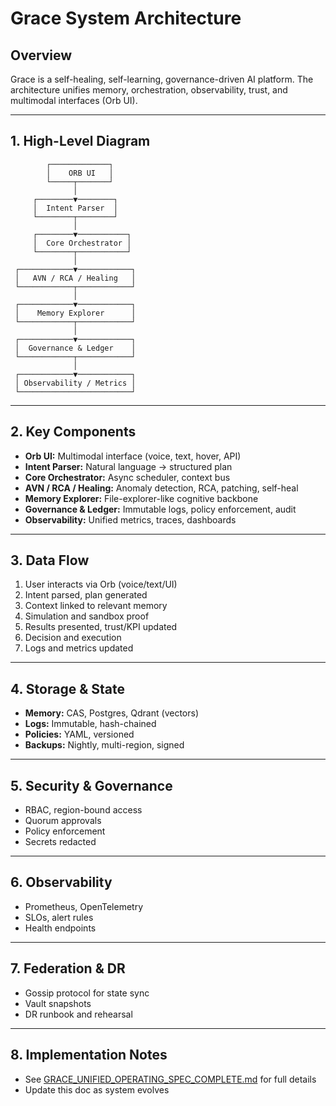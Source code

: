 # Grace System Architecture

## Overview
Grace is a self-healing, self-learning, governance-driven AI platform. The architecture unifies memory, orchestration, observability, trust, and multimodal interfaces (Orb UI).

---

## 1. High-Level Diagram

```
        ┌─────────────┐
        │    ORB UI   │
        └─────┬───────┘
              │
     ┌────────▼────────┐
     │  Intent Parser  │
     └────────┬────────┘
              │
     ┌────────▼───────────┐
     │  Core Orchestrator │
     └────────┬───────────┘
              │
 ┌────────────▼────────────┐
 │   AVN / RCA / Healing   │
 └────────────┬────────────┘
              │
 ┌────────────▼────────────┐
 │    Memory Explorer      │
 └────────────┬────────────┘
              │
 ┌────────────▼────────────┐
 │  Governance & Ledger    │
 └────────────┬────────────┘
              │
 ┌────────────▼────────────┐
 │ Observability / Metrics │
 └─────────────────────────┘
```

---

## 2. Key Components
- **Orb UI:** Multimodal interface (voice, text, hover, API)
- **Intent Parser:** Natural language → structured plan
- **Core Orchestrator:** Async scheduler, context bus
- **AVN / RCA / Healing:** Anomaly detection, RCA, patching, self-heal
- **Memory Explorer:** File-explorer-like cognitive backbone
- **Governance & Ledger:** Immutable logs, policy enforcement, audit
- **Observability:** Unified metrics, traces, dashboards

---

## 3. Data Flow
1. User interacts via Orb (voice/text/UI)
2. Intent parsed, plan generated
3. Context linked to relevant memory
4. Simulation and sandbox proof
5. Results presented, trust/KPI updated
6. Decision and execution
7. Logs and metrics updated

---

## 4. Storage & State
- **Memory:** CAS, Postgres, Qdrant (vectors)
- **Logs:** Immutable, hash-chained
- **Policies:** YAML, versioned
- **Backups:** Nightly, multi-region, signed

---

## 5. Security & Governance
- RBAC, region-bound access
- Quorum approvals
- Policy enforcement
- Secrets redacted

---

## 6. Observability
- Prometheus, OpenTelemetry
- SLOs, alert rules
- Health endpoints

---

## 7. Federation & DR
- Gossip protocol for state sync
- Vault snapshots
- DR runbook and rehearsal

---

## 8. Implementation Notes
- See [GRACE_UNIFIED_OPERATING_SPEC_COMPLETE.md](GRACE_UNIFIED_OPERATING_SPEC_COMPLETE.md) for full details
- Update this doc as system evolves
